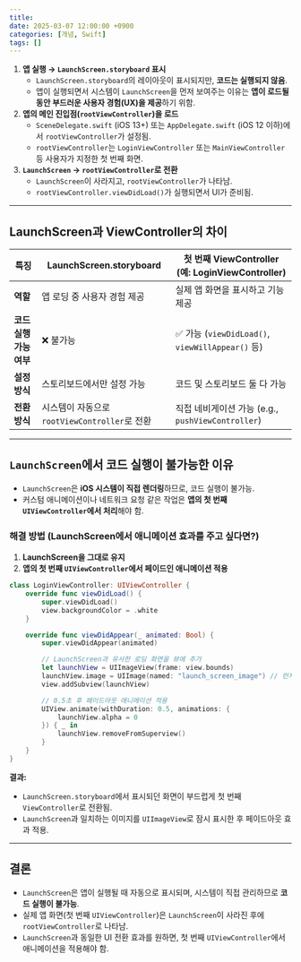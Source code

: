 ```yaml
---
title: 
date: 2025-03-07 12:00:00 +0900
categories: [개념, Swift]
tags: []
---
```


1. **앱 실행 → `LaunchScreen.storyboard` 표시**
    - `LaunchScreen.storyboard`의 레이아웃이 표시되지만, **코드는 실행되지 않음**.
    - 앱이 실행되면서 시스템이 `LaunchScreen`을 먼저 보여주는 이유는 **앱이 로드될 동안 부드러운 사용자 경험(UX)을 제공**하기 위함.
2. **앱의 메인 진입점(`rootViewController`)을 로드**
    - `SceneDelegate.swift` (iOS 13+) 또는 `AppDelegate.swift` (iOS 12 이하)에서 `rootViewController`가 설정됨.
    - `rootViewController`는 `LoginViewController` 또는 `MainViewController` 등 사용자가 지정한 첫 번째 화면.
3. **`LaunchScreen` → `rootViewController`로 전환**
    - `LaunchScreen`이 사라지고, `rootViewController`가 나타남.
    - `rootViewController.viewDidLoad()`가 실행되면서 UI가 준비됨.

---

## **LaunchScreen과 ViewController의 차이**

| **특징** | **LaunchScreen.storyboard** | **첫 번째 ViewController (예: LoginViewController)** |
| --- | --- | --- |
| **역할** | 앱 로딩 중 사용자 경험 제공 | 실제 앱 화면을 표시하고 기능 제공 |
| **코드 실행 가능 여부** | ❌ 불가능 | ✅ 가능 (`viewDidLoad()`, `viewWillAppear()` 등) |
| **설정 방식** | 스토리보드에서만 설정 가능 | 코드 및 스토리보드 둘 다 가능 |
| **전환 방식** | 시스템이 자동으로 `rootViewController`로 전환 | 직접 네비게이션 가능 (e.g., `pushViewController`) |

---

## **`LaunchScreen`에서 코드 실행이 불가능한 이유**

- `LaunchScreen`은 **iOS 시스템이 직접 렌더링**하므로, 코드 실행이 불가능.
- 커스텀 애니메이션이나 네트워크 요청 같은 작업은 **앱의 첫 번째 `UIViewController`에서 처리**해야 함.

### **해결 방법 (LaunchScreen에서 애니메이션 효과를 주고 싶다면?)**

1. **LaunchScreen을 그대로 유지**
2. **앱의 첫 번째 `UIViewController`에서 페이드인 애니메이션 적용**

```swift
class LoginViewController: UIViewController {
    override func viewDidLoad() {
        super.viewDidLoad()
        view.backgroundColor = .white
    }

    override func viewDidAppear(_ animated: Bool) {
        super.viewDidAppear(animated)

        // LaunchScreen과 유사한 로딩 화면을 뷰에 추가
        let launchView = UIImageView(frame: view.bounds)
        launchView.image = UIImage(named: "launch_screen_image") // 런치 스크린과 같은 이미지
        view.addSubview(launchView)

        // 0.5초 후 페이드아웃 애니메이션 적용
        UIView.animate(withDuration: 0.5, animations: {
            launchView.alpha = 0
        }) { _ in
            launchView.removeFromSuperview()
        }
    }
}

```

**결과:**

- `LaunchScreen.storyboard`에서 표시되던 화면이 부드럽게 첫 번째 `ViewController`로 전환됨.
- `LaunchScreen`과 일치하는 이미지를 `UIImageView`로 잠시 표시한 후 페이드아웃 효과 적용.

---

## **결론**

- `LaunchScreen`은 앱이 실행될 때 자동으로 표시되며, 시스템이 직접 관리하므로 **코드 실행이 불가능**.
- 실제 앱 화면(첫 번째 `UIViewController`)은 `LaunchScreen`이 사라진 후에 `rootViewController`로 나타남.
- `LaunchScreen`과 동일한 UI 전환 효과를 원하면, 첫 번째 `UIViewController`에서 애니메이션을 적용해야 함.
